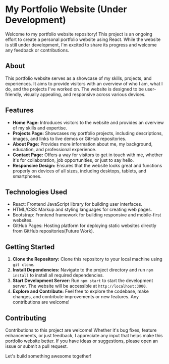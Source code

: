 # My Portfolio Website (Under Development)

Welcome to my portfolio website repository! This project is an ongoing effort to create a personal portfolio website using React. While the website is still under development, I'm excited to share its progress and welcome any feedback or contributions.

## About

This portfolio website serves as a showcase of my skills, projects, and experiences. It aims to provide visitors with an overview of who I am, what I do, and the projects I've worked on. The website is designed to be user-friendly, visually appealing, and responsive across various devices.

## Features

- **Home Page:** Introduces visitors to the website and provides an overview of my skills and expertise.
- **Projects Page:** Showcases my portfolio projects, including descriptions, images, and links to live demos or GitHub repositories.
- **About Page:** Provides more information about me, my background, education, and professional experience.
- **Contact Page:** Offers a way for visitors to get in touch with me, whether it's for collaboration, job opportunities, or just to say hello.
- **Responsive Design:** Ensures that the website looks great and functions properly on devices of all sizes, including desktops, tablets, and smartphones.

## Technologies Used

- React: Frontend JavaScript library for building user interfaces.
- HTML/CSS: Markup and styling languages for creating web pages.
- Bootstrap: Frontend framework for building responsive and mobile-first websites.
- GitHub Pages: Hosting platform for deploying static websites directly from GitHub repositories(Future Work).

## Getting Started

1. **Clone the Repository:** Clone this repository to your local machine using `git clone`.
2. **Install Dependencies:** Navigate to the project directory and run `npm install` to install all required dependencies.
3. **Start Development Server:** Run `npm start` to start the development server. The website will be accessible at `http://localhost:3000`.
4. **Explore and Contribute:** Feel free to explore the codebase, make changes, and contribute improvements or new features. Any contributions are welcome!

## Contributing

Contributions to this project are welcome! Whether it's bug fixes, feature enhancements, or just feedback, I appreciate any input that helps make this portfolio website better. If you have ideas or suggestions, please open an issue or submit a pull request.



Let's build something awesome together!
